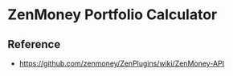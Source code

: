 # ZenMoney Portfolio Calculator

## Reference

* https://github.com/zenmoney/ZenPlugins/wiki/ZenMoney-API
